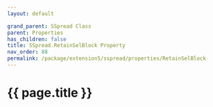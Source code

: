 ```yaml
---
layout: default

grand_parent: SSpread Class
parent: Properties
has_children: false
title: SSpread.RetainSelBlock Property
nav_order: 88
permalink: /package/extension5/sspread/properties/RetainSelBlock
---
```

# {{ page.title }}